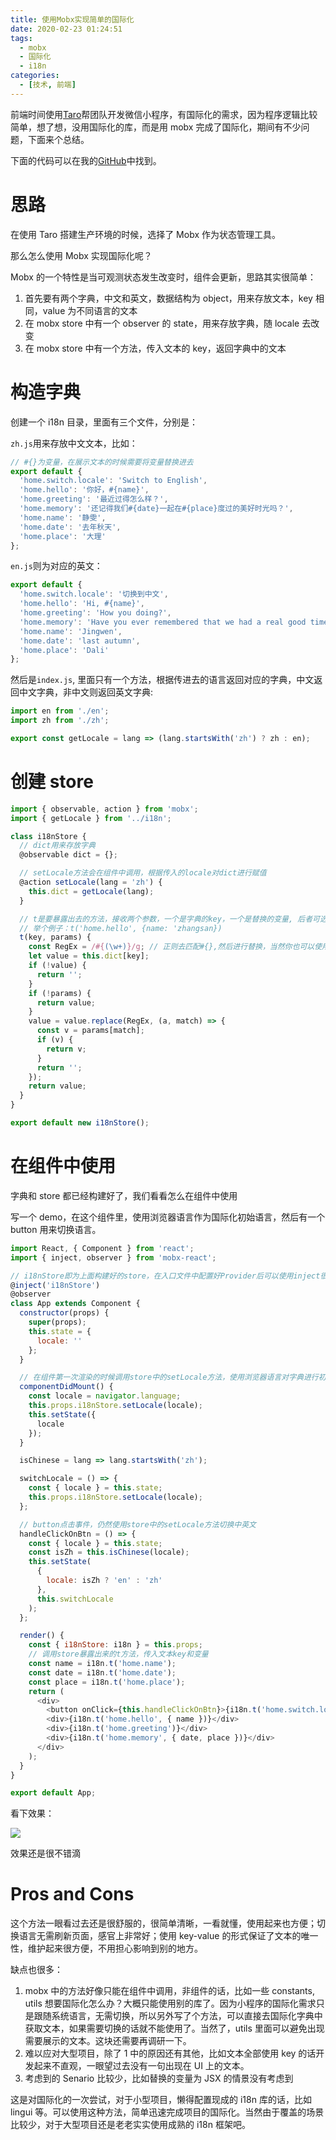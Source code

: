 ```yaml
---
title: 使用Mobx实现简单的国际化
date: 2020-02-23 01:24:51
tags:
  - mobx
  - 国际化
  - i18n
categories:
  - [技术, 前端]
---
```


前端时间使用[Taro](https://taro-docs.jd.com/)帮团队开发微信小程序，有国际化的需求，因为程序逻辑比较简单，想了想，没用国际化的库，而是用 mobx 完成了国际化，期间有不少问题，下面来个总结。

下面的代码可以在我的[GitHub](https://github.com/stekovinbranturry/mobx-i18n)中找到。

# 思路

在使用 Taro 搭建生产环境的时候，选择了 Mobx 作为状态管理工具。

那么怎么使用 Mobx 实现国际化呢？

Mobx 的一个特性是当可观测状态发生改变时，组件会更新，思路其实很简单：

1. 首先要有两个字典，中文和英文，数据结构为 object，用来存放文本，key 相同，value 为不同语言的文本
2. 在 mobx store 中有一个 observer 的 state，用来存放字典，随 locale 去改变
3. 在 mobx store 中有一个方法，传入文本的 key，返回字典中的文本

<!-- more -->

# 构造字典

创建一个 i18n 目录，里面有三个文件，分别是：

`zh.js`用来存放中文文本，比如：

```js
// #{}为变量，在展示文本的时候需要将变量替换进去
export default {
  'home.switch.locale': 'Switch to English',
  'home.hello': '你好，#{name}',
  'home.greeting': '最近过得怎么样？',
  'home.memory': '还记得我们#{date}一起在#{place}度过的美好时光吗？',
  'home.name': '静雯',
  'home.date': '去年秋天',
  'home.place': '大理'
};
```

`en.js`则为对应的英文：

```js
export default {
  'home.switch.locale': '切换到中文',
  'home.hello': 'Hi, #{name}',
  'home.greeting': 'How you doing?',
  'home.memory': 'Have you ever remembered that we had a real good time in #{place} #{date}?',
  'home.name': 'Jingwen',
  'home.date': 'last autumn',
  'home.place': 'Dali'
};
```

然后是`index.js`, 里面只有一个方法，根据传进去的语言返回对应的字典，中文返回中文字典，非中文则返回英文字典:

```js
import en from './en';
import zh from './zh';

export const getLocale = lang => (lang.startsWith('zh') ? zh : en);
```

# 创建 store

```js
import { observable, action } from 'mobx';
import { getLocale } from '../i18n';

class i18nStore {
  // dict用来存放字典
  @observable dict = {};

  // setLocale方法会在组件中调用，根据传入的locale对dict进行赋值
  @action setLocale(lang = 'zh') {
    this.dict = getLocale(lang);
  }

  // t是要暴露出去的方法，接收两个参数，一个是字典的key，一个是替换的变量, 后者可选
  // 举个例子：t('home.hello', {name: 'zhangsan})
  t(key, params) {
    const RegEx = /#{(\w+)}/g; // 正则去匹配#{},然后进行替换，当然你也可以使用${}，根据个人喜好
    let value = this.dict[key];
    if (!value) {
      return '';
    }
    if (!params) {
      return value;
    }
    value = value.replace(RegEx, (a, match) => {
      const v = params[match];
      if (v) {
        return v;
      }
      return '';
    });
    return value;
  }
}

export default new i18nStore();
```

# 在组件中使用

字典和 store 都已经构建好了，我们看看怎么在组件中使用

写一个 demo，在这个组件里，使用浏览器语言作为国际化初始语言，然后有一个 button 用来切换语言。

```js
import React, { Component } from 'react';
import { inject, observer } from 'mobx-react';

// i18nStore即为上面构建好的store，在入口文件中配置好Provider后可以使用inject很方便地导入。注意inject和observer的顺序，不可颠倒
@inject('i18nStore')
@observer
class App extends Component {
  constructor(props) {
    super(props);
    this.state = {
      locale: ''
    };
  }

  // 在组件第一次渲染的时候调用store中的setLocale方法，使用浏览器语言对字典进行初始化
  componentDidMount() {
    const locale = navigator.language;
    this.props.i18nStore.setLocale(locale);
    this.setState({
      locale
    });
  }

  isChinese = lang => lang.startsWith('zh');

  switchLocale = () => {
    const { locale } = this.state;
    this.props.i18nStore.setLocale(locale);
  };

  // button点击事件，仍然使用store中的setLocale方法切换中英文
  handleClickOnBtn = () => {
    const { locale } = this.state;
    const isZh = this.isChinese(locale);
    this.setState(
      {
        locale: isZh ? 'en' : 'zh'
      },
      this.switchLocale
    );
  };

  render() {
    const { i18nStore: i18n } = this.props;
    // 调用store暴露出来的t方法，传入文本key和变量
    const name = i18n.t('home.name');
    const date = i18n.t('home.date');
    const place = i18n.t('home.place');
    return (
      <div>
        <button onClick={this.handleClickOnBtn}>{i18n.t('home.switch.locale')}</button>
        <div>{i18n.t('home.hello', { name })}</div>
        <div>{i18n.t('home.greeting')}</div>
        <div>{i18n.t('home.memory', { date, place })}</div>
      </div>
    );
  }
}

export default App;
```

看下效果：

![](./1.gif)

效果还是很不错滴

# Pros and Cons

这个方法一眼看过去还是很舒服的，很简单清晰，一看就懂，使用起来也方便；切换语言无需刷新页面，感官上非常好；使用 key-value 的形式保证了文本的唯一性，维护起来很方便，不用担心影响到别的地方。

缺点也很多：

1. mobx 中的方法好像只能在组件中调用，非组件的话，比如一些 constants, utils 想要国际化怎么办？大概只能使用别的库了。因为小程序的国际化需求只是跟随系统语言，无需切换，所以另外写了个方法，可以直接去国际化字典中获取文本，如果需要切换的话就不能使用了。当然了，utils 里面可以避免出现需要展示的文本。这块还需要再调研一下。
2. 难以应对大型项目，除了 1 中的原因还有其他，比如文本全部使用 key 的话开发起来不直观，一眼望过去没有一句出现在 UI 上的文本。
3. 考虑到的 Senario 比较少，比如替换的变量为 JSX 的情景没有考虑到

这是对国际化的一次尝试，对于小型项目，懒得配置现成的 i18n 库的话，比如 lingui 等。可以使用这种方法，简单迅速完成项目的国际化。当然由于覆盖的场景比较少，对于大型项目还是老老实实使用成熟的 i18n 框架吧。
